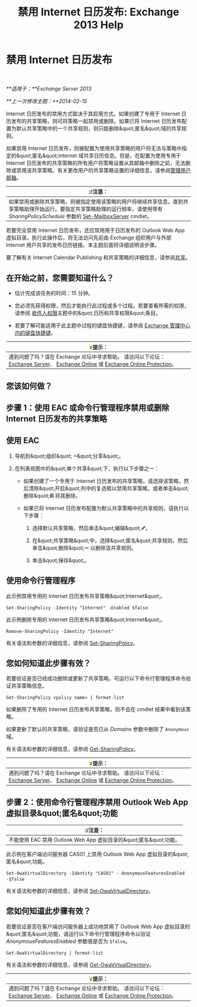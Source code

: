 ﻿---
title: '禁用 Internet 日历发布: Exchange 2013 Help'
TOCTitle: 禁用 Internet 日历发布
ms:assetid: f26dbf04-9dae-460f-a987-2ad3dfbc7b7e
ms:mtpsurl: https://technet.microsoft.com/zh-cn/library/JJ853047(v=EXCHG.150)
ms:contentKeyID: 50556698
ms.date: 05/21/2018
mtps_version: v=EXCHG.150
ms.translationtype: MT
---

# 禁用 Internet 日历发布

 

_**适用于：**Exchange Server 2013_

_**上一次修改主题：**2014-02-15_

Internet 日历发布的禁用方式取决于其启用方式。如果创建了专用于 Internet 日历发布的共享策略，则可将策略一起禁用或删除。如果已将 Internet 日历发布配置为默认共享策略中的一个共享规则，则只能删除\&quot;匿名\&quot;域的共享规则。

如果禁用 Internet 日历发布，则被配置为使用共享策略的用户将无法与策略中指定的\&quot;匿名\&quot;Internet 域共享日历信息。但是，在配置为使用专用于 Internet 日历发布的共享策略的所有用户将策略设置从其邮箱中删除之前，无法删除或禁用该共享策略。有关更改用户的共享策略设置的详细信息，请参阅[管理用户邮箱](manage-user-mailboxes-exchange-2013-help.md)。

<table>
<thead>
<tr class="header">
<th><img src="images/Bb124558.note(EXCHG.150).gif" title="注意" alt="注意" />注意：</th>
</tr>
</thead>
<tbody>
<tr class="odd">
<td>如果禁用或删除共享策略，则被指定使用该策略的用户将继续共享信息，直到共享策略助理开始运行。要指定共享策略助理的运行频率，请使用带有 <em>SharingPolicySchedule</em> 参数的 <a href="https://technet.microsoft.com/zh-cn/library/aa998651(v=exchg.150)">Set-MailboxServer</a> cmdlet。</td>
</tr>
</tbody>
</table>


若要完全禁用 Internet 日历发布，还应禁用用于日历发布的 Outlook Web App 虚拟目录。执行此操作后，将无法访问先前由 Exchange 组织用户与外部 Internet 用户共享的发布日历链接。本主题后面将详细说明该步骤。

要了解有关 Internet Calendar Publishing 和共享策略的详细信息，请参阅[共享](sharing-exchange-2013-help.md)。

## 在开始之前，您需要知道什么？

  - 估计完成该任务的时间：15 分钟。

  - 您必须先获得权限，然后才能执行此过程或多个过程。若要查看所需的权限，请参阅 [收件人权限](recipients-permissions-exchange-2013-help.md)主题中的\&quot;日历和共享权限\&quot;条目。

  - 若要了解可能适用于此主题中过程的键盘快捷键，请参阅 [Exchange 管理中心内的键盘快捷键](keyboard-shortcuts-in-the-exchange-admin-center-exchange-online-protection-help.md)。

<table>
<thead>
<tr class="header">
<th><img src="images/Bb124558.tip(EXCHG.150).gif" title="提示" alt="提示" />提示：</th>
</tr>
</thead>
<tbody>
<tr class="odd">
<td>遇到问题了吗？请在 Exchange 论坛中寻求帮助。 请访问以下论坛：<a href="https://go.microsoft.com/fwlink/p/?linkid=60612">Exchange Server</a>、 <a href="https://go.microsoft.com/fwlink/p/?linkid=267542">Exchange Online</a> 或 <a href="https://go.microsoft.com/fwlink/p/?linkid=285351">Exchange Online Protection</a>。</td>
</tr>
</tbody>
</table>


## 您该如何做？

## 步骤 1：使用 EAC 或命令行管理程序禁用或删除 Internet 日历发布的共享策略

## 使用 EAC

1.  导航到\&quot;组织\&quot; \>\&quot;分享\&quot;。

2.  在列表视图中的\&quot;单个共享\&quot;下，执行以下步骤之一：
    
      - 如果创建了一个专用于 Internet 日历发布的共享策略，请选择该策略，然后清除\&quot;开启\&quot;列中的复选框以禁用共享策略，或者单击\&quot;删除\&quot;![删除图标](images/JJ657511.14f639f6-61e8-4418-bbfb-0db14de9d2f5(EXCHG.150).gif "删除图标") 将其删除。
    
      - 如果已将 Internet 日历发布配置为默认共享策略中的共享规则，请执行以下步骤：
        
        1.  选择默认共享策略，然后单击\&quot;编辑\&quot;![编辑图标](images/Bb124582.6f53ccb2-1f13-4c02-bea0-30690e6ea71d(EXCHG.150).gif "编辑图标")。
        
        2.  在\&quot;共享策略\&quot;中，选择\&quot;匿名\&quot;共享规则，然后单击\&quot;删除\&quot;![删除图标](images/JJ657492.479b6ced-8d64-4277-a725-f17fea202b28(EXCHG.150).gif "删除图标") 以删除该共享规则。
        
        3.  单击\&quot;保存\&quot;。

## 使用命令行管理程序

此示例禁用专用的 Internet 日历发布共享策略\&quot;Internet\&quot;。

    Set-SharingPolicy -Identity "Internet" -Enabled $false

此示例删除专用的 Internet 日历发布共享策略\&quot;Internet\&quot;。

    Remove-SharingPolicy -Identity "Internet"

有关语法和参数的详细信息，请参阅 [Set-SharingPolicy](https://technet.microsoft.com/zh-cn/library/dd297931\(v=exchg.150\))。

## 您如何知道此步骤有效？

若要验证是否已经成功删除或更新了共享策略，可运行以下命令行管理程序命令验证共享策略信息。

    Get-SharingPolicy <policy name> | format-list

如果删除了专用的 Internet 日历发布共享策略，则不会在 cmdlet 结果中看到该策略。

如果更新了默认的共享策略，请验证是否已从 *Domains* 参数中删除了 `Anonymous` 域。

有关语法和参数的详细信息，请参阅 [Get-SharingPolicy](https://technet.microsoft.com/zh-cn/library/dd335081\(v=exchg.150\))。

<table>
<thead>
<tr class="header">
<th><img src="images/Bb124558.tip(EXCHG.150).gif" title="提示" alt="提示" />提示：</th>
</tr>
</thead>
<tbody>
<tr class="odd">
<td>遇到问题了吗？请在 Exchange 论坛中寻求帮助。 请访问以下论坛：<a href="https://go.microsoft.com/fwlink/p/?linkid=60612">Exchange Server</a>、 <a href="https://go.microsoft.com/fwlink/p/?linkid=267542">Exchange Online</a> 或 <a href="https://go.microsoft.com/fwlink/p/?linkid=285351">Exchange Online Protection</a>。</td>
</tr>
</tbody>
</table>


## 步骤 2：使用命令行管理程序禁用 Outlook Web App 虚拟目录\&quot;匿名\&quot;功能

<table>
<thead>
<tr class="header">
<th><img src="images/Bb124558.note(EXCHG.150).gif" title="注意" alt="注意" />注意：</th>
</tr>
</thead>
<tbody>
<tr class="odd">
<td>不能使用 EAC 禁用 Outlook Web App 虚拟目录的&amp;quot;匿名&amp;quot;功能。</td>
</tr>
</tbody>
</table>


此示例在客户端访问服务器 CAS01 上禁用 Outlook Web App 虚拟目录的\&quot;匿名\&quot;功能。

    Set-OwaVirtualDirectory -Identity "CAS01" - AnonymousFeaturesEnabled -$false

有关语法和参数的详细信息，请参阅 [Set-OwaVirtualDirectory](https://technet.microsoft.com/zh-cn/library/bb123515\(v=exchg.150\))。

## 您如何知道此步骤有效？

若要验证是否在客户端访问服务器上成功地禁用了 Outlook Web App 虚拟目录的\&quot;匿名\&quot;功能，请运行以下命令行管理程序命令以验证 *AnonymousFeaturesEnabled* 参数值是否为 `$false`。

    Get-OwaVirtualDirectory | format-list

有关语法和参数的详细信息，请参阅 [Get-OwaVirtualDirectory](https://technet.microsoft.com/zh-cn/library/aa998588\(v=exchg.150\))。

<table>
<thead>
<tr class="header">
<th><img src="images/Bb124558.tip(EXCHG.150).gif" title="提示" alt="提示" />提示：</th>
</tr>
</thead>
<tbody>
<tr class="odd">
<td>遇到问题了吗？请在 Exchange 论坛中寻求帮助。 请访问以下论坛：<a href="https://go.microsoft.com/fwlink/p/?linkid=60612">Exchange Server</a>、 <a href="https://go.microsoft.com/fwlink/p/?linkid=267542">Exchange Online</a> 或 <a href="https://go.microsoft.com/fwlink/p/?linkid=285351">Exchange Online Protection</a>。</td>
</tr>
</tbody>
</table>

